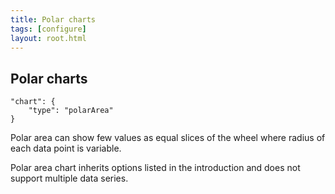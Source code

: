 ```yaml
---
title: Polar charts
tags: [configure]
layout: root.html
---
```



## Polar charts

```text
"chart": {
	"type": "polarArea"
}
```

Polar area can show few values as equal slices of the wheel where radius of each data point is variable. 

Polar area chart inherits options listed in the introduction and does not support multiple data series.